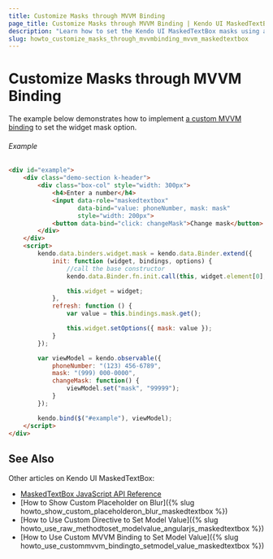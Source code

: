 ```yaml
---
title: Customize Masks through MVVM Binding
page_title: Customize Masks through MVVM Binding | Kendo UI MaskedTextBox
description: "Learn how to set the Kendo UI MaskedTextBox masks using a custom MVVM binding."
slug: howto_customize_masks_through_mvvmbinding_mvvm_maskedtextbox
---
```


# Customize Masks through MVVM Binding

The example below demonstrates how to implement [a custom MVVM binding](http://docs.telerik.com/kendo-ui/framework/mvvm/bindings/custom) to set the widget mask option.

###### Example

```html
<div id="example">
    <div class="demo-section k-header">
        <div class="box-col" style="width: 300px">
            <h4>Enter a number</h4>
            <input data-role="maskedtextbox"
                   data-bind="value: phoneNumber, mask: mask"
                   style="width: 200px">
            <button data-bind="click: changeMask">Change mask</button>
        </div>
    </div>
    <script>
        kendo.data.binders.widget.mask = kendo.data.Binder.extend({
            init: function (widget, bindings, options) {
                //call the base constructor
                kendo.data.Binder.fn.init.call(this, widget.element[0], bindings, options);

                this.widget = widget;
            },
            refresh: function () {
                var value = this.bindings.mask.get();

                this.widget.setOptions({ mask: value });
            }
        });

        var viewModel = kendo.observable({
            phoneNumber: "(123) 456-6789",
            mask: "(999) 000-0000",
            changeMask: function() {
                viewModel.set("mask", "99999");
            }
        });

        kendo.bind($("#example"), viewModel);
    </script>
</div>
```

## See Also

Other articles on Kendo UI MaskedTextBox:

* [MaskedTextBox JavaScript API Reference](/api/javascript/ui/maskedtextbox)
* [How to Show Custom Placeholder on Blur]({% slug howto_show_custom_placeholderon_blur_maskedtextbox %})
* [How to Use Custom Directive to Set Model Value]({% slug howto_use_raw_methodtoset_modelvalue_angularjs_maskedtextbox %})
* [How to Use Custom MVVM Binding to Set Model Value]({% slug howto_use_custommvvm_bindingto_setmodel_value_maskedtextbox %})

